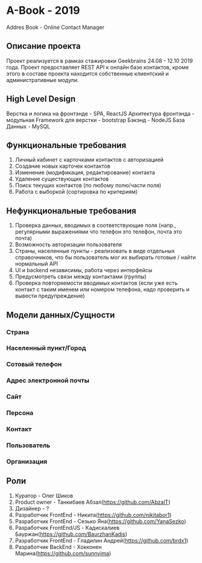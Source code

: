 # A-Book - 2019
Addres Book - Online Contact Manager

## Описание проекта

Проект реализуется в рамках стажировки Geekbrains 24.08 - 12.10 2019 года.
Проект предоставляет REST API к онлайн базе контактов, кроме этого в составе проекта находится собственные клиентский и административные модули.

## High Level Design
Верстка и логика на фронтэнде - SPA, ReactJS
Архитектура фронтэнда - модульная
Framework для верстки - bootstrap
Бэкэнд - NodeJS
База Данных - MySQL

## Функциональные требования
1.	Личный кабинет с карточками контактов c авторизацией
2.	Создание новых карточек контактов
3.	Изменение (модификация, редактирование) контакта
4.	Удаление существующих контактов
5.	Поиск текущих контактов (по любому полю/части поля)
6.	Работа с выборкой (сортировка по критериям)

## Нефункциональные требования
1.	Проверка данных, вводимых в соответствующие поля (напр., регулярными выражениями что телефон это телефон, почта это почта)
2.	Возможность авторизации пользователя
3.	Страны, населенные пункты - реализовать в виде отдельных справочников, что бы пользователь мог их выбирать готовые / найти нормальный API
4.  UI и backend независимы, работа через интерфейсы
5.  Предусмотреть связи между контактами (группы)
6.  Проверка повторяемости вводимых контактов (если уже есть контакт с таким именем или номером телефона, надо проверить и вывести предупреждение)


## Модели данных/Сущности
### Страна
### Населенный пункт/Город
### Сотовый телефон
### Адрес электронной почты
### Сайт
### Персона
### Контакт
### Пользователь
### Организация



## Роли
1. Куратор - Олег Шиков
1. Product owner - Танкибаев Абзал(https://github.com/AbzalT)
2. Дизайнер - ?
3. Разработчик FrontEnd - Никита(https://github.com/nikitabor1)
4. Разработчик FrontEnd - Сезько Яна(https://github.com/YanaSezko)
5. Разработчик FrontEnd/JS - Кадискалиев Бауржан(https://github.com/BaurzhanKadis)
6. Разработчик FrontEnd - Гладилин Андрей(https://github.com/brdx1)
7. Разработчик BackEnd -  Хокконен Марина(https://github.com/sunnyima)

